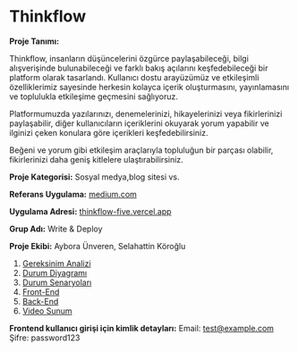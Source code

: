 # Thinkflow

**Proje Tanımı:** 

Thinkflow, insanların düşüncelerini özgürce paylaşabileceği, bilgi alışverişinde bulunabileceği ve farklı bakış açılarını keşfedebileceği bir platform olarak tasarlandı. Kullanıcı dostu arayüzümüz ve etkileşimli özelliklerimiz sayesinde herkesin kolayca içerik oluşturmasını, yayınlamasını ve toplulukla etkileşime geçmesini sağlıyoruz.

Platformumuzda yazılarınızı, denemelerinizi, hikayelerinizi veya fikirlerinizi paylaşabilir, diğer kullanıcıların içeriklerini okuyarak yorum yapabilir ve ilginizi çeken konulara göre içerikleri keşfedebilirsiniz.

Beğeni ve yorum gibi etkileşim araçlarıyla topluluğun bir parçası olabilir, fikirlerinizi daha geniş kitlelere ulaştırabilirsiniz.

**Proje Kategorisi:** 
Sosyal medya,blog sitesi vs.

**Referans Uygulama:** [medium.com](https://medium.com/)

**Uygulama Adresi:** [thinkflow-five.vercel.app](https://thinkflow-five.vercel.app)

**Grup Adı:** Write & Deploy

**Proje Ekibi:** Aybora Ünveren, Selahattin Köroğlu

1. [Gereksinim Analizi](Gereksinim-Analizi.md)
2. [Durum Diyagramı](Durum-Diyagramı.md)
3. [Durum Senaryoları](Durum-Senaryoları.md)
4. [Front-End](./frontend/Frontend.md)
5. [Back-End](Back-End.md)
6. [Video Sunum](Sunum.md)

**Frontend kullanıcı girişi için kimlik detayları:**
Email: test@example.com
Şifre: password123
